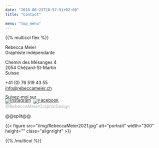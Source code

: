 ```yaml
---
date: "2018-08-23T10:57:51+02:00"
title: "Contact"

menu: "top_menu"
---
```


{{% multicol flex %}}

Rebecca Meier\
Graphiste indépendante


Chemin des Mésanges 4 \
2054 Chézard-St-Martin \
Suisse


+41 (0) 76 519 43 55<br/>
<span style="font-size: 14px; line-height: 19px;">
<a href="mailto:info@rebeccameier.ch">info@rebeccameier.ch</a>
</span>

<span style="font-size: 14px; line-height: 10px;">
Suivez-moi sur<br/>
<a href="https://www.instagram.com/RebeccaMeierGraphicDesign/" target="_blank"><img src="/img/socialicons/Instagram-icon.png" alt="Instagram"></a>&nbsp;
<a href="https://www.facebook.com/RebeccaMeierGraphicDesign" target="_blank"><img src="/img/socialicons/facebook-icon.png" alt="Facebook"></a>
</span><br>
<span style="color: #adadad;">
@RebeccaMeierGraphicDesign
</span>

@@split@@

{{< figure src="/img/RebeccaMeier2021.jpg" alt="portrait" width="300" height="" class="alignright" >}}

{{% /multicol %}}
